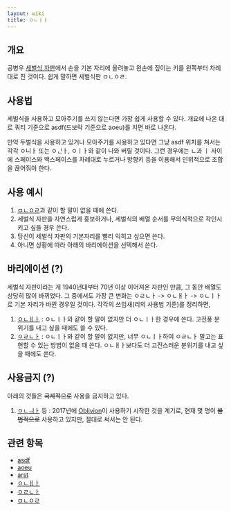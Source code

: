 ```yaml
---
layout: wiki
title: ㅇㄴㅣㅏ
---
```


## 개요
공병우 [세벌식 자판](/wiki/sebeolsik)에서 손을 기본 자리에 올려놓고 왼손에 짚이는 키를 왼쪽부터 차례대로 친 것이다. 쉽게 말하면 세벌식판 ㅁㄴㅇㄹ.

## 사용법
세벌식을 사용하고 모아주기를 쓰지 않는다면 가장 쉽게 사용할 수 있다. 개요에 나온 대로 쿼티 기준으로 asdf(드보락 기준으로 aoeu)를 치면 바로 나온다.

만약 두벌식을 사용하고 있거나 모아주기를 사용하고 있다면 그냥 asdf 위치를 쳐서는 각각 ㅇ니ㅏ 또는 ㅇᅟᅵᆫㅏ, ㅇㅣㅏ와 같이 나와 버릴 것이다. 그런 경우에는 ㄴ과 ㅣ 사이에 스페이스와 백스페이스를 차례대로 누르거나 방향키 등을 이용해서 인위적으로 조합을 끊어줘야 한다.

## 사용 예시
1. [ㅁㄴㅇㄹ](/wiki/mnqr)과 같이 할 말이 없을 때에 쓴다.
1. 세벌식 자판을 자연스럽게 홍보하거나, 세벌식의 배열 순서를 무의식적으로 각인시키고 싶을 경우 쓴다.
1. 당신이 세벌식 자판의 기본자리를 빨리 익히고 싶으면 쓴다.
1. 아니면 상황에 따라 아래의 바리에이션을 선택해서 쓴다.

## 바리에이션 (?)
세벌식 자판이라는 게 1940년대부터 70년 이상 이어져온 자판인 만큼, 그 동안 배열도 상당히 많이 바뀌었다. 그 중에서도 가장 큰 변화는 ㅇㄹㄴㅏ -> ㅇㄴㅐㅏ -> ㅇㄴㅣㅏ 로 기본 자리가 바뀐 경우일 것이다. 각각의 쓰임새(리의 사용법 기준)를 정리하면,
1. [ㅇㄴㅐㅏ](/wiki/ngnaea) : ㅇㄴㅣㅏ와 같이 할 말이 없지만 더 ㅇㄴㅣㅏ한 경우에 쓴다. 고전풍 분위기를 내고 싶을 때에도 쓸 수 있다.
1. [ㅇㄹㄴㅏ](/wiki/ngrna) : ㅇㄴㅣㅏ와 같이 할 말이 없지만, 너무 ㅇㄴㅣㅏ하여 ㅇㄹㄴㅏ 말고는 표현할 수 있는 방법이 없을 때 쓴다. ㅇㄴㅐㅏ보다도 더 고전스러운 분위기를 내고 싶을 때에도 쓴다.

## 사용금지 (?)
아래의 것들은 ~~국제적으로~~ 사용을 금지하고 있다.
1. [ㅇㄴㅢㅏ](/wiki/ngneuia) 등 : 2017년에 [Oblivion](/wiki/Oblivion)이 사용하기 시작한 것을 계기로, 현재 몇 명이 ~~불법적으로~~ 사용하고 있지만, 절대로 써서는 안 된다.

## 관련 항목
* [asdf](/wiki/asdf)
* [aoeu](/wiki/aoeu)
* [arst](/wiki/arst)
* [ㅇㄴㅐㅏ](/wiki/ngnaea)
* [ㅇㄹㄴㅏ](/wiki/ngrna)
* [ㅁㄴㅇㄹ](/wiki/mnqr)